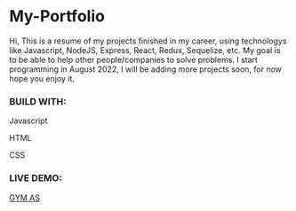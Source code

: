 # My-Portfolio
Hi,
This is a resume of my projects finished in my career, using technologys like Javascript, NodeJS, Express, React, Redux, Sequelize, etc.
My goal is to be able to help other people/companies to solve problems.
I start programming in August 2022, I will be adding more projects soon, for now hope you enjoy it.

### BUILD WITH:
<p>Javascript</p>
<p>HTML</p>
<p>CSS</p>

### LIVE DEMO: 
<a href="https://as-work.vercel.app/" >GYM AS</a>
